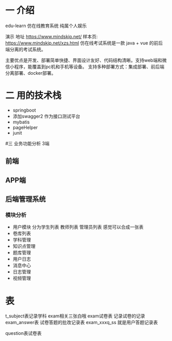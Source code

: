 # 一 介绍
edu-learn 仿在线教育系统 
纯属个人娱乐

演示 地址 https://www.mindskip.net/
样本页: https://www.mindskip.net/xzs.html
仿在线考试系统是一款 java + vue 的前后端分离的考试系统。

主要优点是开发、部署简单快捷、界面设计友好、代码结构清晰。支持web端和微信小程序，能覆盖到pc机和手机等设备。
支持多种部署方式：集成部署、前后端分离部署、docker部署。

# 二 用的技术栈


- springboot 
- 添加swagger2 作为接口测试平台
- mybatis
- pageHelper
- junit

#三 业务功能分析
3端

## 前端

## APP端

## 后端管理系统

### 模块分析
- 用户模块
  分为学生列表 教师列表 管理员列表
  感觉可以合成一张表
- 卷库列表
- 学科管理
- 知识点管理
- 题库管理
- 用户日志
- 消息中心
- 日志管理
- 视频管理
# 表

t_subject表记录学科
exam相关三张白哦 
exam试卷表 记录试卷的记录
exam_answer表 试卷答题的批改记录表
exam_xxxq_ss 就是用户答题记录表

question表试卷表